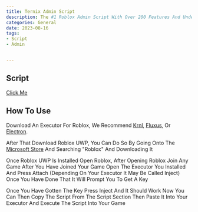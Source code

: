 ```yaml
---
title: Ternix Admin Script
description: The #1 Roblox Admin Script With Over 200 Features And Undetected In Almost Every Game
categories: General
date: 2023-08-16
tags: 
- Script
- Admin


---
```



## Script
[Click Me](https://rblx-scripts.github.io/AdminScript)


## How To Use

Download An Executor For Roblox, We Recommend [Krnl](https://krnl.place/), [Fluxus](https://fluxteam.net), Or [Electron](https://ryos.lol).

After That Download Roblox UWP, You Can Do So By Going Onto The [Microsoft Store](https://apps.microsoft.com/store/apps) And Searching "Roblox" And Downloading It

Once Roblox UWP Is Installed Open Roblox, After Opening Roblox Join Any Game After You Have Joined Your Game Open The Executor You Installed And Press Attach (Depending On Your Executor It May Be Called Inject) Once You Have Done That It Will Prompt You To Get A Key

Once You Have Gotten The Key Press Inject And It Should Work Now You Can Then Copy The Script From The Script Section Then Paste It Into Your Executor And Execute The Script Into Your Game
